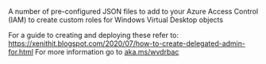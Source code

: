 A number of pre-configured JSON files to add to your Azure Access Control (IAM) to create custom roles for Windows Virtual Desktop objects

For a guide to creating and deploying these refer to: https://xenithit.blogspot.com/2020/07/how-to-create-delegated-admin-for.html
For more information go to [aka.ms/wvdrbac](aka.ms/rbac)
